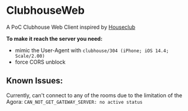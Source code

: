 # ClubhouseWeb

A PoC Clubhouse Web Client inspired by [Houseclub](https://github.com/grishka/Houseclub)

**To make it reach the server you need:**
* mimic the User-Agent with `clubhouse/304 (iPhone; iOS 14.4; Scale/2.00)`
* force CORS unblock


## Known Issues:

Currently, can't connect to any of the rooms due to the limitation of the Agora: `CAN_NOT_GET_GATEWAY_SERVER: no active status`


